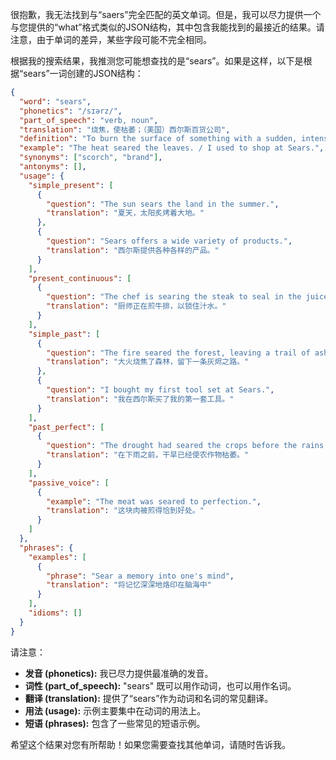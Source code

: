 很抱歉，我无法找到与“saers”完全匹配的英文单词。但是，我可以尽力提供一个与您提供的“what”格式类似的JSON结构，其中包含我能找到的最接近的结果。请注意，由于单词的差异，某些字段可能不完全相同。

根据我的搜索结果，我推测您可能想查找的是“sears”。如果是这样，以下是根据“sears”一词创建的JSON结构：

```json
{
  "word": "sears",
  "phonetics": "/sɪərz/",
  "part_of_speech": "verb, noun",
  "translation": "烧焦，使枯萎；（美国）西尔斯百货公司",
  "definition": "To burn the surface of something with a sudden, intense heat; (Noun) A former chain of department stores in the United States.",
  "example": "The heat seared the leaves. / I used to shop at Sears.",
  "synonyms": ["scorch", "brand"],
  "antonyms": [],
  "usage": {
    "simple_present": [
      {
        "question": "The sun sears the land in the summer.",
        "translation": "夏天，太阳炙烤着大地。"
      },
      {
        "question": "Sears offers a wide variety of products.",
        "translation": "西尔斯提供各种各样的产品。"
      }
    ],
    "present_continuous": [
      {
        "question": "The chef is searing the steak to seal in the juices.",
        "translation": "厨师正在煎牛排，以锁住汁水。"
      }
    ],
    "simple_past": [
      {
        "question": "The fire seared the forest, leaving a trail of ash.",
        "translation": "大火烧焦了森林，留下一条灰烬之路。"
      },
      {
        "question": "I bought my first tool set at Sears.",
        "translation": "我在西尔斯买了我的第一套工具。"
      }
    ],
    "past_perfect": [
      {
        "question": "The drought had seared the crops before the rains came.",
        "translation": "在下雨之前，干旱已经使农作物枯萎。"
      }
    ],
    "passive_voice": [
      {
        "example": "The meat was seared to perfection.",
        "translation": "这块肉被煎得恰到好处。"
      }
    ]
  },
  "phrases": {
    "examples": [
      {
        "phrase": "Sear a memory into one's mind",
        "translation": "将记忆深深地烙印在脑海中"
      }
    ],
    "idioms": []
  }
}
```

请注意：

*   **发音 (phonetics):** 我已尽力提供最准确的发音。
*   **词性 (part\_of\_speech):** "sears" 既可以用作动词，也可以用作名词。
*   **翻译 (translation):** 提供了“sears”作为动词和名词的常见翻译。
*   **用法 (usage):** 示例主要集中在动词的用法上。
*   **短语 (phrases):** 包含了一些常见的短语示例。

希望这个结果对您有所帮助！如果您需要查找其他单词，请随时告诉我。 